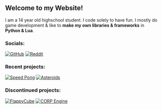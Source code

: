 ## Welcome to my Website!

I am a 14 year old highschool student. I code solely to have fun.
I mostly do game development & like to **make my own libraries & frameworks** in **Python & Lua**.

### Socials:
[![GitHub](https://cdn0.iconfinder.com/data/icons/shift-logotypes/32/Github-48.png)](https://github.com/Zerpnord)
[![Reddit](https://cdn3.iconfinder.com/data/icons/2018-social-media-logotypes/1000/2018_social_media_popular_app_logo_reddit-48.png)](https://reddit.com/u/Zerpnord)



### Recent projects:
[![Speed Pong](https://github-readme-stats.vercel.app/api/pin/?username=Zerpnord&repo=SpeedPong)](https://github.com/Zerpnord/SpeedPong)
[![Asteroids](https://github-readme-stats.vercel.app/api/pin/?username=Zerpnord&repo=AsteroidsLove2D)](https://github.com/Zerpnord/AsteroidsLove2D)



### Discontinued projects:
[![FlappyCube](https://github-readme-stats.vercel.app/api/pin/?username=Zerpnord&repo=GodotRoguelike)](https://github.com/Zerpnord/GodotRoguelike)
[![CORP Engine](https://github-readme-stats.vercel.app/api/pin/?username=corpengine&repo=corpengine)](https://github.com/corpengine/corpengine)
